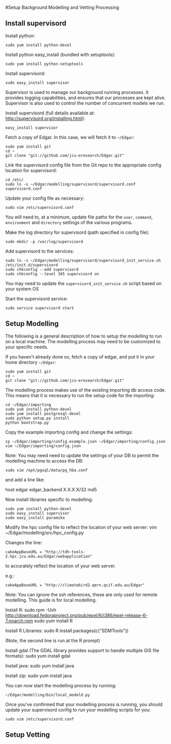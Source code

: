 #Setup Background Modelling and Vetting Processing

## Install supervisord

Install python:

    sudo yum install python-devel

Install python easy_install (bundled with setuptools):

    sudo yum install python-setuptools

Install supervisord:

    sudo easy_install supervisor

Supervisor is used to manage our background running processes. It provides logging capabilities, and ensures that our processes are kept alive.
Supervisor is also used to control the number of concurrent models we run.

Install supervisord (full details available at: http://supervisord.org/installing.html):

    easy_install supervisor

Fetch a copy of Edgar. In this case, we will fetch it to `~/Edgar`:

    sudo yum install git
    cd ~
    git clone "git://github.com/jcu-eresearch/Edgar.git"

Link the supervisord config file from the Git repo to the appropriate config location for supervisord:

    cd /etc/
    sudo ln -s ~/Edgar/modelling/supervisord/supervisord.conf supervisord.conf

Update your config file as necessary:

    sudo vim /etc/supervisord.conf

You will need to, at a minimum, update file paths for the `user`, `command`, `environment` and `directory` settings of the various programs.

Make the log directory for supervisord (path specified in config file):

    sudo mkdir -p /var/log/supervisord

Add supervisord to the services:

    sudo ln -s ~/Edgar/modelling/supervisord/supervisord_init_service.sh /etc/init.d/supervisord
    sudo chkconfig --add supervisord
    sudo chkconfig --level 345 supervisord on

You may need to update the `supervisord_init_service.sh` script based on your system OS

Start the supervisord service:

    sudo service supervisord start

## Setup Modelling

The following is a general description of how to setup the modelling to run on a local machine.
The modelling process may need to be customized to your specific needs.

If you haven't already done so, fetch a copy of edgar, and put it in your
home directory `~/Edgar`:

    sudo yum install git
    cd ~
    git clone "git://github.com/jcu-eresearch/Edgar.git"

The modelling process makes use of the existing importing db access code.
This means that it is necessary to run the setup code for the importing:

    cd ~/Edgar/importing
    sudo yum install python-devel
    sudo yum install postgresql-devel
    sudo python setup.py install
    python bootstrap.py

Copy the example importing config and change the settings:

    cp ~/Edgar/importing/config.example.json ~/Edgar/importing/config.json
    vim ~/Edgar/importing/config.json

Note: You may need need to update the settings of your DB to permit the modelling machine to access
the DB:

    sudo vim /opt/pgsql/data/pg_hba.conf

and add a line like:

  host   edgar  edgar_backend   X.X.X.X/32  md5

Now install libraries specific to modelling:

    sudo yum install python-devel
    sudo easy_install supervisor
    sudo easy_install paramiko

Modify the hpc config file to reflect the location of your web server:
    vim ~/Edgar/modelling/src/hpc_config.py

Changes the line:

    cakeAppBaseURL = "http://tdh-tools-2.hpc.jcu.edu.au/Edgar/webapplication"

to accurately reflect the location of your web server.

e.g.:

    cakeAppBaseURL = "http://climatebird2.qern.qcif.edu.au/Edgar"


Note: You can ignore the ssh references, these are only used for remote modelling. This
guide is for local modelling.

Install R:
    sudo rpm -Uvh http://download.fedoraproject.org/pub/epel/6/i386/epel-release-6-7.noarch.rpm
    sudo yum install R

Install R Libraries:
    sudo R
    install.packages(c("SDMTools"))

(Note, the second line is run at the R prompt)

Install gdal (The GDAL library provides support to handle multiple GIS file formats):
    sudo yum install gdal

Install java:
    sudo yum install java

Install zip:
    sudo yum install java

You can now start the modelling process by running:

    ~/Edgar/modelling/bin/local_modeld.py

Once you've confirmed that your modelling process is running, you should update your
supervisord config to run your modelling scripts for you:

    sudo vim /etc/supervisord.conf

## Setup Vetting
